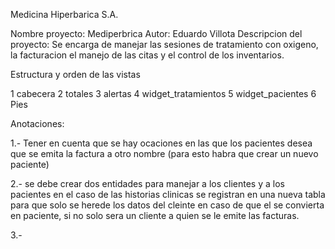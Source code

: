 Medicina Hiperbarica S.A.

Nombre proyecto: Mediperbrica
Autor: Eduardo Villota
Descripcion del proyecto: Se encarga de manejar las sesiones de tratamiento con oxigeno, la facturacion el manejo de las citas y el control de los inventarios.

Estructura y orden de las vistas

1 cabecera
2 totales
3 alertas
4 widget_tratamientos
5 widget_pacientes
6 Pies


Anotaciones:

1.- Tener en cuenta que se hay ocaciones en las que los pacientes desea que se emita la factura a otro nombre (para esto habra que crear un nuevo paciente)

2.- se debe crear dos entidades para manejar a los clientes y a los pacientes en el caso de las historias clinicas se registran en una nueva tabla para que solo se herede los datos del cleinte en caso de que el se convierta en paciente, si no solo sera un cliente a quien se le emite las facturas.

3.- 

